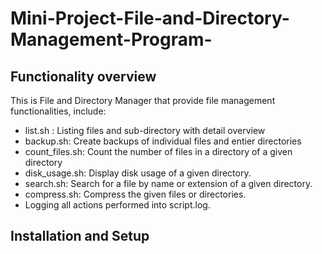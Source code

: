 # Mini-Project-File-and-Directory-Management-Program-

## Functionality overview
This is File and Directory Manager that provide file management functionalities, include:
-  list.sh : Listing files and sub-directory with detail overview
-  backup.sh: Create backups of individual files and entier directories
-  count_files.sh: Count the number of files in a directory of a given directory 
-  disk_usage.sh: Display disk usage of a given directory.
-  search.sh: Search for a file by name or extension of a given directory.
-  compress.sh: Compress the given files or directories.
-  Logging all actions performed into script.log.

## Installation and Setup
